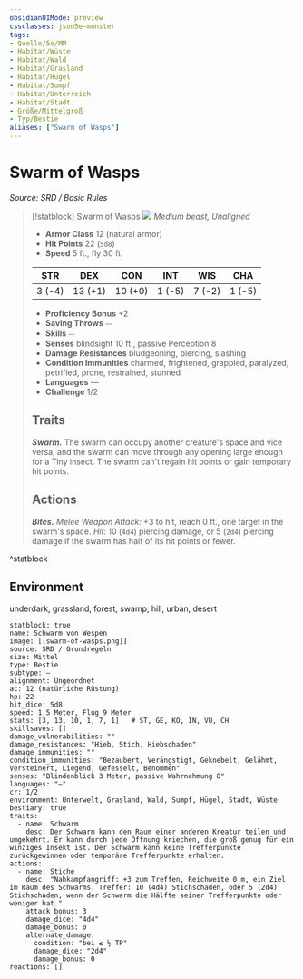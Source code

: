 ```yaml
---
obsidianUIMode: preview
cssclasses: json5e-monster
tags:
- Quelle/5e/MM
- Habitat/Wüste
- Habitat/Wald
- Habitat/Grasland
- Habitat/Hügel
- Habitat/Sumpf
- Habitat/Unterreich
- Habitat/Stadt
- Größe/Mittelgroß
- Typ/Bestie
aliases: ["Swarm of Wasps"]
---
```

# Swarm of Wasps
*Source: SRD / Basic Rules*  

> [!statblock] Swarm of Wasps
> ![](compendium/bestiary/beast/token/swarm-of-wasps.png#token)
> *Medium beast, Unaligned*
> 
> - **Armor Class** 12  (natural armor)
> - **Hit Points** 22 (`5d8`)
> - **Speed** 5 ft., fly 30 ft.
> 
> |STR|DEX|CON|INT|WIS|CHA|
> |:---:|:---:|:---:|:---:|:---:|:---:|
> | 3 (-4)|13 (+1)|10 (+0)| 1 (-5)| 7 (-2)| 1 (-5)|
> 
> - **Proficiency Bonus** +2
> - **Saving Throws** ⏤
> - **Skills** ⏤
> - **Senses** blindsight 10 ft., passive Perception 8
> - **Damage Resistances** bludgeoning, piercing, slashing
> - **Condition Immunities** charmed, frightened, grappled, paralyzed, petrified, prone, restrained, stunned
> - **Languages** —
> - **Challenge** 1/2
> 
> ## Traits
> 
> ***Swarm.*** The swarm can occupy another creature's space and vice versa, and the swarm can move through any opening large enough for a Tiny insect. The swarm can't regain hit points or gain temporary hit points.
> 
> ## Actions
> 
> ***Bites.*** *Melee Weapon Attack:* +3 to hit, reach 0 ft., one target in the swarm's space. *Hit:* 10 (`4d4`) piercing damage, or 5 (`2d4`) piercing damage if the swarm has half of its hit points or fewer.

^statblock

## Environment

underdark, grassland, forest, swamp, hill, urban, desert

```statblock
statblock: true
name: Schwarm von Wespen
image: [[swarm-of-wasps.png]]
source: SRD / Grundregeln
size: Mittel
type: Bestie
subtype: —
alignment: Ungeordnet
ac: 12 (natürliche Rüstung)
hp: 22
hit_dice: 5d8
speed: 1,5 Meter, Flug 9 Meter
stats: [3, 13, 10, 1, 7, 1]   # ST, GE, KO, IN, VU, CH
skillsaves: []
damage_vulnerabilities: ""
damage_resistances: "Hieb, Stich, Hiebschaden"
damage_immunities: ""
condition_immunities: "Bezaubert, Verängstigt, Geknebelt, Gelähmt, Versteinert, Liegend, Gefesselt, Benommen"
senses: "Blindenblick 3 Meter, passive Wahrnehmung 8"
languages: "—"
cr: 1/2
environment: Unterwelt, Grasland, Wald, Sumpf, Hügel, Stadt, Wüste
bestiary: true
traits:
  - name: Schwarm
    desc: Der Schwarm kann den Raum einer anderen Kreatur teilen und umgekehrt. Er kann durch jede Öffnung kriechen, die groß genug für ein winziges Insekt ist. Der Schwarm kann keine Trefferpunkte zurückgewinnen oder temporäre Trefferpunkte erhalten.
actions:
  - name: Stiche
    desc: "Nahkampfangriff: +3 zum Treffen, Reichweite 0 m, ein Ziel im Raum des Schwarms. Treffer: 10 (4d4) Stichschaden, oder 5 (2d4) Stichschaden, wenn der Schwarm die Hälfte seiner Trefferpunkte oder weniger hat."
    attack_bonus: 3
    damage_dice: "4d4"
    damage_bonus: 0
    alternate_damage:
      condition: "bei ≤ ½ TP"
      damage_dice: "2d4"
      damage_bonus: 0
reactions: []
```